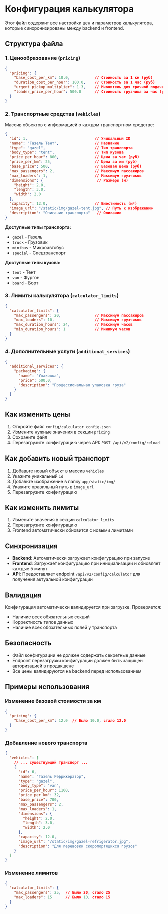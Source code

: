# Конфигурация калькулятора

Этот файл содержит все настройки цен и параметров калькулятора, которые синхронизированы между backend и frontend.

## Структура файла

### 1. Ценообразование (`pricing`)

```json
{
  "pricing": {
    "base_cost_per_km": 10.0,           // Стоимость за 1 км (руб)
    "duration_cost_per_hour": 100.0,    // Стоимость за 1 час (руб)
    "urgent_pickup_multiplier": 1.3,    // Множитель для срочной подачи
    "loader_price_per_hour": 500.0      // Стоимость грузчика за час (руб)
  }
}
```

### 2. Транспортные средства (`vehicles`)

Массив объектов с информацией о каждом транспортном средстве:

```json
{
  "id": 1,                              // Уникальный ID
  "name": "Газель Тент",                // Название
  "type": "gazel",                      // Тип транспорта
  "body_type": "tent",                  // Тип кузова
  "price_per_hour": 800,                // Цена за час (руб)
  "price_per_km": 25,                   // Цена за км (руб)
  "base_price": 500,                    // Базовая цена (руб)
  "max_passengers": 2,                  // Максимум пассажиров
  "max_loaders": 1,                     // Максимум грузчиков
  "dimensions": {                        // Размеры (м)
    "height": 2.0,
    "length": 3.0,
    "width": 2.0
  },
  "capacity": 12.0,                     // Вместимость (м³)
  "image_url": "/static/img/gazel-tent.jpg", // Путь к изображению
  "description": "Описание транспорта"   // Описание
}
```

**Доступные типы транспорта:**
- `gazel` - Газель
- `truck` - Грузовик
- `minibus` - Микроавтобус
- `special` - Спецтранспорт

**Доступные типы кузова:**
- `tent` - Тент
- `van` - Фургон
- `board` - Борт

### 3. Лимиты калькулятора (`calculator_limits`)

```json
{
  "calculator_limits": {
    "max_passengers": 20,               // Максимум пассажиров
    "max_loaders": 10,                  // Максимум грузчиков
    "max_duration_hours": 24,           // Максимум часов
    "min_duration_hours": 1             // Минимум часов
  }
}
```

### 4. Дополнительные услуги (`additional_services`)

```json
{
  "additional_services": {
    "packaging": {
      "name": "Упаковка",
      "price": 500.0,
      "description": "Профессиональная упаковка груза"
    }
  }
}
```

## Как изменить цены

1. Откройте файл `config/calculator_config.json`
2. Измените нужные значения в секции `pricing`
3. Сохраните файл
4. Перезагрузите конфигурацию через API: `POST /api/v2/config/reload`

## Как добавить новый транспорт

1. Добавьте новый объект в массив `vehicles`
2. Укажите уникальный `id`
3. Добавьте изображение в папку `app/static/img/`
4. Укажите правильный путь в `image_url`
5. Перезагрузите конфигурацию

## Как изменить лимиты

1. Измените значения в секции `calculator_limits`
2. Перезагрузите конфигурацию
3. Frontend автоматически обновится с новыми лимитами

## Синхронизация

- **Backend**: Автоматически загружает конфигурацию при запуске
- **Frontend**: Загружает конфигурацию при инициализации и обновляет каждые 5 минут
- **API**: Предоставляет endpoint `/api/v2/config/calculator` для получения актуальной конфигурации

## Валидация

Конфигурация автоматически валидируется при загрузке. Проверяется:
- Наличие всех обязательных секций
- Корректность типов данных
- Наличие всех обязательных полей у транспорта

## Безопасность

- Файл конфигурации не должен содержать секретные данные
- Endpoint перезагрузки конфигурации должен быть защищен авторизацией в продакшене
- Все цены валидируются на backend перед использованием

## Примеры использования

### Изменение базовой стоимости за км
```json
{
  "pricing": {
    "base_cost_per_km": 12.0  // Было 10.0, стало 12.0
  }
}
```

### Добавление нового транспорта
```json
{
  "vehicles": [
    // ... существующий транспорт ...
    {
      "id": 6,
      "name": "Газель Рефрижератор",
      "type": "gazel",
      "body_type": "van",
      "price_per_hour": 1100,
      "price_per_km": 32,
      "base_price": 700,
      "max_passengers": 2,
      "max_loaders": 1,
      "dimensions": {
        "height": 2.0,
        "length": 3.0,
        "width": 2.0
      },
      "capacity": 12.0,
      "image_url": "/static/img/gazel-refrigerator.jpg",
      "description": "Для перевозки скоропортящихся грузов"
    }
  ]
}
```

### Изменение лимитов
```json
{
  "calculator_limits": {
    "max_passengers": 25,  // Было 20, стало 25
    "max_loaders": 15      // Было 10, стало 15
  }
}
```
